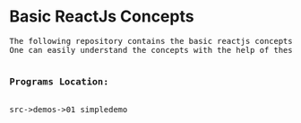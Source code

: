 <h1>Basic ReactJs Concepts</h1>
<pre>
The following repository contains the basic reactjs concepts based programs.
One can easily understand the concepts with the help of these programs.

<h3>Programs Location:</h3>
src->demos->01_simpledemo
</pre>
